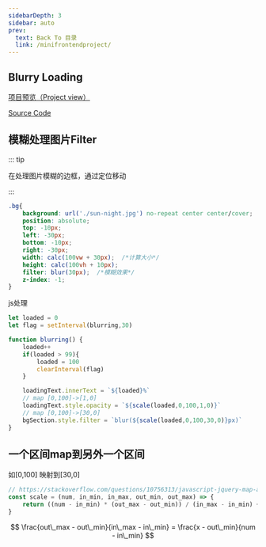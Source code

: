 ```yaml
---
sidebarDepth: 3
sidebar: auto
prev:
  text: Back To 目录
  link: /minifrontendproject/
---
```




## Blurry Loading

[项目预览（Project view）](https://q10viking.github.io/Mini-FrontEnd-project/22%20Blurry%20Loading/)

[Source Code](https://github.com/Q10Viking/Mini-FrontEnd-project/tree/main/22%20Blurry%20Loading)

<common-progresson-snippet src="https://q10viking.github.io/Mini-FrontEnd-project/22%20Blurry%20Loading/"/>

## 模糊处理图片Filter

::: tip

在处理图片模糊的边框，通过定位移动

:::

```css
.bg{
    background: url('./sun-night.jpg') no-repeat center center/cover;
    position: absolute;
    top: -10px;
    left: -30px;
    bottom: -10px;
    right: -30px;
    width: calc(100vw + 30px);  /*计算大小*/
    height: calc(100vh + 10px);
    filter: blur(30px);  /*模糊效果*/
    z-index: -1;
}
```

js处理

```js
let loaded = 0
let flag = setInterval(blurring,30)

function blurring() {
    loaded++
    if(loaded > 99){
        loaded = 100
        clearInterval(flag)
    }

    loadingText.innerText = `${loaded}%`
    // map [0,100]->[1,0]
    loadingText.style.opacity = `${scale(loaded,0,100,1,0)}`
    // map [0,100]->[30,0]
    bgSection.style.filter = `blur(${scale(loaded,0,100,30,0)}px)`
}
```



## 一个区间map到另外一个区间

如[0,100] 映射到[30,0]

```js
// https://stackoverflow.com/questions/10756313/javascript-jquery-map-a-range-of-numbers-to-another-range-of-numbers
const scale = (num, in_min, in_max, out_min, out_max) => {
    return ((num - in_min) * (out_max - out_min)) / (in_max - in_min) + out_min
}
```


$$
\frac{out\_max - out\_min}{in\_max - in\_min} = \frac{x - out\_min}{num - in\_min}
$$
